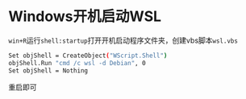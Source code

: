 # Windows开机启动WSL

`win+R`运行`shell:startup`打开开机启动程序文件夹，创建vbs脚本`wsl.vbs`

```bash
Set objShell = CreateObject("WScript.Shell")
objShell.Run "cmd /c wsl -d Debian", 0
Set objShell = Nothing
```

重启即可
